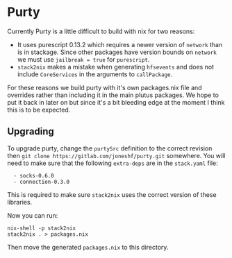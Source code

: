 # Purty

Currently Purty is a little difficult to build with nix for two reasons:

* It uses purescript 0.13.2 which requires a newer version of `network` than is in stackage. Since other packages have version bounds on `network` we must use `jailbreak = true` for `purescript`.
* `stack2nix` makes a mistake when generating `hfsevents` and does not include `CoreServices` in the arguments to `callPackage`.

For these reasons we build purty with it's own packages.nix file and overrides rather than including it in the main plutus packages. We hope to put it back in later on but since it's a bit bleeding edge at the moment I think this is to be expected.

## Upgrading

To upgrade purty, change the `purtySrc` definition to the correct revision then `git clone https://gitlab.com/joneshf/purty.git` somewhere. You will need to make sure that the following `extra-deps` are in the `stack.yaml` file:
```
  - socks-0.6.0
  - connection-0.3.0
```
This is required to make sure `stack2nix` uses the correct version of these libraries.

Now you can run:
```
nix-shell -p stack2nix
stack2nix . > packages.nix
```
Then move the generated `packages.nix` to this directory.